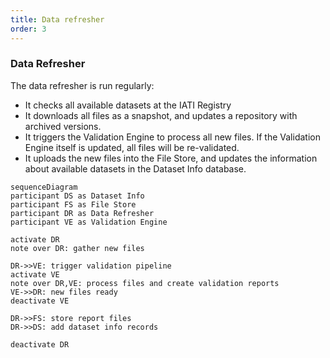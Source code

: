```yaml
---
title: Data refresher
order: 3
---
```


### Data Refresher

The data refresher is run regularly:

- It checks all available datasets at the IATI Registry
- It downloads all files as a snapshot, and updates a repository with archived versions.
- It triggers the Validation Engine to process all new files. If the Validation Engine itself is updated, all files will be re-validated.
- It uploads the new files into the File Store, and updates the information about available datasets in the Dataset Info database.

```mermaid
sequenceDiagram
participant DS as Dataset Info
participant FS as File Store
participant DR as Data Refresher
participant VE as Validation Engine

activate DR
note over DR: gather new files

DR->>VE: trigger validation pipeline
activate VE
note over DR,VE: process files and create validation reports
VE->>DR: new files ready
deactivate VE

DR->>FS: store report files
DR->>DS: add dataset info records

deactivate DR
```

